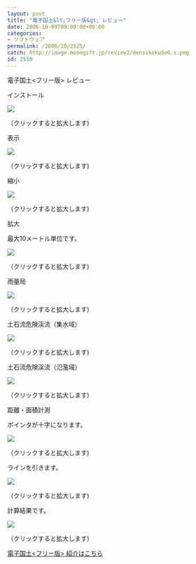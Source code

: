 ```yaml
---
layout: post
title: "電子国土&lt;フリー版&gt; レビュー"
date: 2006-10-09T09:00:00+09:00
categories:
- ソフトウェア
permalink: /2006/10/2525/
catch: http://image.moongift.jp/review3/densikokudo6.s.png
id: 2510
---
```

電子国土\<フリー版\> レビュー  
<!--more-->

インストール

  

[![](http://image.moongift.jp/review3/densikokudo1.s.png)](http://image.moongift.jp/review3/densikokudo1.png)  
  
（クリックすると拡大します)

  

表示

  

[![](http://image.moongift.jp/review3/densikokudo2.s.png)](http://image.moongift.jp/review3/densikokudo2.png)  
  
（クリックすると拡大します)

  

縮小

  

[![](http://image.moongift.jp/review3/densikokudo3.s.png)](http://image.moongift.jp/review3/densikokudo3.png)  
  
（クリックすると拡大します)

  

拡大

  

最大10メートル単位です。

  

[![](http://image.moongift.jp/review3/densikokudo4.s.png)](http://image.moongift.jp/review3/densikokudo4.png)  
  
（クリックすると拡大します)

  

雨量局

  

[![](http://image.moongift.jp/review3/densikokudo5.s.png)](http://image.moongift.jp/review3/densikokudo5.png)  
  
（クリックすると拡大します)

  

土石流危険渓流（集水域）

  

[![](http://image.moongift.jp/review3/densikokudo6.s.png)](http://image.moongift.jp/review3/densikokudo6.png)  
  
（クリックすると拡大します)

  

土石流危険渓流（氾濫域）

  

[![](http://image.moongift.jp/review3/densikokudo7.s.png)](http://image.moongift.jp/review3/densikokudo7.png)  
  
（クリックすると拡大します)

  

距離・面積計測

  

ポインタが十字になります。

  

[![](http://image.moongift.jp/review3/densikokudo8.s.png)](http://image.moongift.jp/review3/densikokudo8.png)  
  
（クリックすると拡大します)

  

ラインを引きます。

  

[![](http://image.moongift.jp/review3/densikokudo9.s.png)](http://image.moongift.jp/review3/densikokudo9.png)  
  
（クリックすると拡大します)

  

計算結果です。

  

[![](http://image.moongift.jp/review3/densikokudo10.s.png)](http://image.moongift.jp/review3/densikokudo10.png)  
  
（クリックすると拡大します)

  

[電子国土\<フリー版\> 紹介はこちら](http://fw.moongift.jp/intro/i-2524.html)

